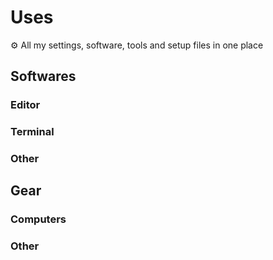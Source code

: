 # Uses
⚙ All my settings, software, tools and setup files in one place

## Softwares

### Editor

### Terminal

### Other

## Gear

### Computers

### Other